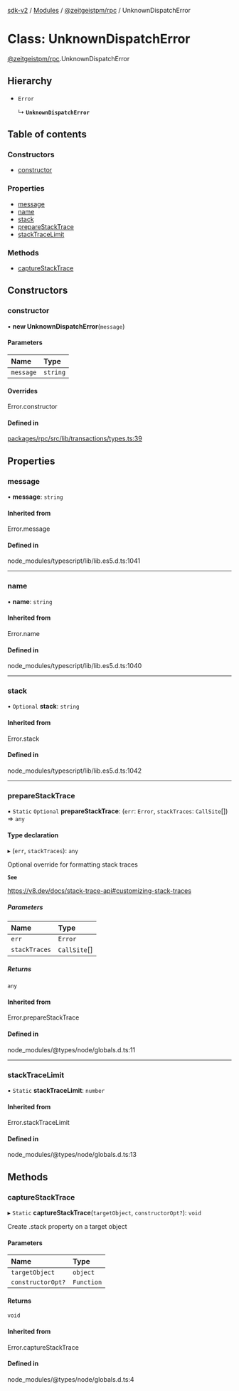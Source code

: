 [sdk-v2](../README.md) / [Modules](../modules.md) / [@zeitgeistpm/rpc](../modules/zeitgeistpm_rpc.md) / UnknownDispatchError

# Class: UnknownDispatchError

[@zeitgeistpm/rpc](../modules/zeitgeistpm_rpc.md).UnknownDispatchError

## Hierarchy

- `Error`

  ↳ **`UnknownDispatchError`**

## Table of contents

### Constructors

- [constructor](zeitgeistpm_rpc.UnknownDispatchError.md#constructor)

### Properties

- [message](zeitgeistpm_rpc.UnknownDispatchError.md#message)
- [name](zeitgeistpm_rpc.UnknownDispatchError.md#name)
- [stack](zeitgeistpm_rpc.UnknownDispatchError.md#stack)
- [prepareStackTrace](zeitgeistpm_rpc.UnknownDispatchError.md#preparestacktrace)
- [stackTraceLimit](zeitgeistpm_rpc.UnknownDispatchError.md#stacktracelimit)

### Methods

- [captureStackTrace](zeitgeistpm_rpc.UnknownDispatchError.md#capturestacktrace)

## Constructors

### constructor

• **new UnknownDispatchError**(`message`)

#### Parameters

| Name | Type |
| :------ | :------ |
| `message` | `string` |

#### Overrides

Error.constructor

#### Defined in

[packages/rpc/src/lib/transactions/types.ts:39](https://github.com/zeitgeistpm/sdk-next/blob/037ec07/packages/rpc/src/lib/transactions/types.ts#L39)

## Properties

### message

• **message**: `string`

#### Inherited from

Error.message

#### Defined in

node_modules/typescript/lib/lib.es5.d.ts:1041

___

### name

• **name**: `string`

#### Inherited from

Error.name

#### Defined in

node_modules/typescript/lib/lib.es5.d.ts:1040

___

### stack

• `Optional` **stack**: `string`

#### Inherited from

Error.stack

#### Defined in

node_modules/typescript/lib/lib.es5.d.ts:1042

___

### prepareStackTrace

▪ `Static` `Optional` **prepareStackTrace**: (`err`: `Error`, `stackTraces`: `CallSite`[]) => `any`

#### Type declaration

▸ (`err`, `stackTraces`): `any`

Optional override for formatting stack traces

**`See`**

https://v8.dev/docs/stack-trace-api#customizing-stack-traces

##### Parameters

| Name | Type |
| :------ | :------ |
| `err` | `Error` |
| `stackTraces` | `CallSite`[] |

##### Returns

`any`

#### Inherited from

Error.prepareStackTrace

#### Defined in

node_modules/@types/node/globals.d.ts:11

___

### stackTraceLimit

▪ `Static` **stackTraceLimit**: `number`

#### Inherited from

Error.stackTraceLimit

#### Defined in

node_modules/@types/node/globals.d.ts:13

## Methods

### captureStackTrace

▸ `Static` **captureStackTrace**(`targetObject`, `constructorOpt?`): `void`

Create .stack property on a target object

#### Parameters

| Name | Type |
| :------ | :------ |
| `targetObject` | `object` |
| `constructorOpt?` | `Function` |

#### Returns

`void`

#### Inherited from

Error.captureStackTrace

#### Defined in

node_modules/@types/node/globals.d.ts:4
